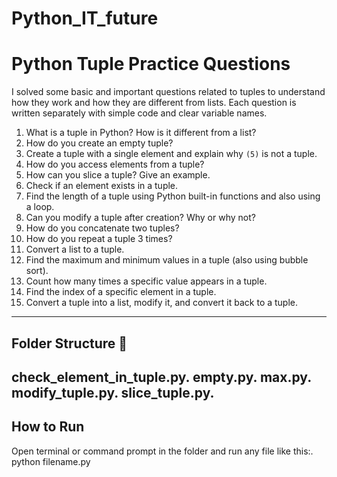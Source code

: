 # Python_IT_future
# Python Tuple Practice Questions 
I solved some basic and important questions related to tuples to understand how they work and how they are different from lists.
Each question is written separately with simple code and clear variable names.
1. What is a tuple in Python? How is it different from a list?
2. How do you create an empty tuple?
3. Create a tuple with a single element and explain why `(5)` is not a tuple.
4. How do you access elements from a tuple?
5. How can you slice a tuple? Give an example.
6. Check if an element exists in a tuple.
7. Find the length of a tuple using Python built-in functions and also using a loop.
8. Can you modify a tuple after creation? Why or why not?
9. How do you concatenate two tuples?
10. How do you repeat a tuple 3 times?
11. Convert a list to a tuple.
12. Find the maximum and minimum values in a tuple (also using bubble sort).
13. Count how many times a specific value appears in a tuple.
14. Find the index of a specific element in a tuple.
15. Convert a tuple into a list, modify it, and convert it back to a tuple.

---

## Folder Structure 📂
check_element_in_tuple.py.
empty.py.
max.py.
modify_tuple.py.
slice_tuple.py.
---
## How to Run 
Open terminal or command prompt in the folder and run any file like this:.
python filename.py

